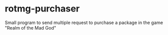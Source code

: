 rotmg-purchaser
===============

Small program to send multiple request to purchase a package in the game "Realm of the Mad God"
